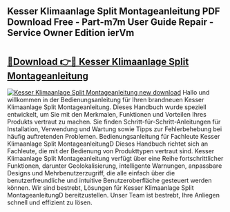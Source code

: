 ## Kesser Klimaanlage Split Montageanleitung PDF Download Free - Part-m7m User Guide Repair - Service Owner Edition ierVm

# <h2><a href="http://df7atd.blite.top/?on=Kesser+Klimaanlage+Split+Montageanleitung">🔗Download 👉🔴 Kesser Klimaanlage Split Montageanleitung</a></h2>

[![Kesser Klimaanlage Split Montageanleitung new download](https://i.imgur.com/lujVjoI.png)](http://df7atd.blite.top/?on=Kesser+Klimaanlage+Split+Montageanleitung)
Hallo und willkommen in der Bedienungsanleitung für Ihren brandneuen Kesser Klimaanlage Split Montageanleitung. Dieses Handbuch wurde speziell entwickelt, um Sie mit den Merkmalen, Funktionen und Vorteilen Ihres Produkts vertraut zu machen. Sie finden Schritt-für-Schritt-Anleitungen für Installation, Verwendung und Wartung sowie Tipps zur Fehlerbehebung bei häufig auftretenden Problemen. Bedienungsanleitung für Fachleute Kesser Klimaanlage Split MontageanleitungD Dieses Handbuch richtet sich an Fachleute, die mit der Bedienung von Produkttypen vertraut sind. Kesser Klimaanlage Split Montageanleitung verfügt über eine Reihe fortschrittlicher Funktionen, darunter Geolokalisierung, intelligente Warnungen, anpassbare Designs und Mehrbenutzerzugriff, die alle einfach über die benutzerfreundliche und intuitive Benutzeroberfläche gesteuert werden können. Wir sind bestrebt, Lösungen für Kesser Klimaanlage Split MontageanleitungD bereitzustellen. Unser Team ist bestrebt, Ihre Anliegen schnell und effizient zu lösen.
